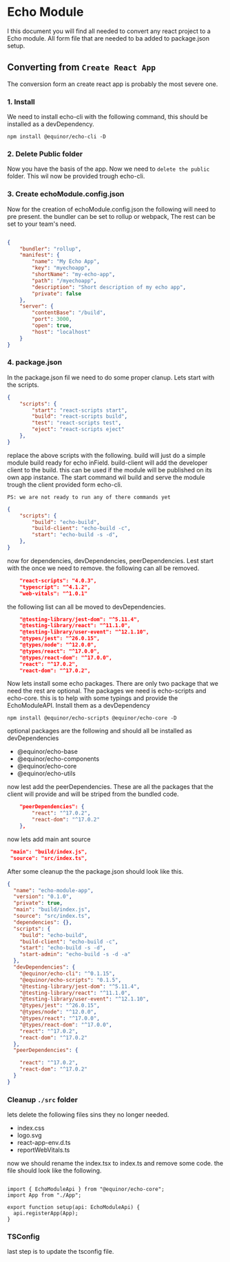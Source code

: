 # Echo Module

I this document you will find all needed to convert any react project to a Echo module.
All form file that are needed to ba added to package.json setup.

## Converting from `Create React App`

The conversion form an create react app is probably the most severe one.

### 1. Install

We need to install echo-cli with the following command, this should be installed as a devDependency.

```
npm install @equinor/echo-cli -D
```

### 2. Delete Public folder

Now you have the basis of the app. Now we need to `delete the public` folder. This wil now be provided trough echo-cli.

### 3. Create echoModule.config.json

Now for the creation of echoModule.config.json the following will need to pre present. the bundler can be set to rollup or webpack, The rest can be set to your team's need.

```JSON

{
    "bundler": "rollup",
    "manifest": {
        "name": "My Echo App",
        "key": "myechoapp",
        "shortName": "my-echo-app",
        "path": "/myechoapp",
        "description": "Short description of my echo app",
        "private": false
    },
    "server": {
        "contentBase": "/build",
        "port": 3000,
        "open": true,
        "host": "localhost"
    }
}
```

### 4. package.json

In the package.json fil we need to do some proper clanup. Lets start with the scripts.

```JSON
{
    "scripts": {
        "start": "react-scripts start",
        "build": "react-scripts build",
        "test": "react-scripts test",
        "eject": "react-scripts eject"
    },
}
```

replace the above scripts with the following. build will just do a simple module build ready for echo inField. build-client will add the developer client to the build. this can be used if the module will be published on its own app instance.
The start command wil build and serve the module trough the client provided form echo-cli.

`PS: we are not ready to run any of there commands yet`

```JSON
{
    "scripts": {
        "build": "echo-build",
        "build-client": "echo-build -c",
        "start": "echo-build -s -d",
    },
}
```

now for dependencies, devDependencies, peerDependencies. Lest start with the once we need to remove. the following can all be removed.

```JSON
    "react-scripts": "4.0.3",
    "typescript": "^4.1.2",
    "web-vitals": "^1.0.1"
```

the following list can all be moved to devDependencies.

```JSON
    "@testing-library/jest-dom": "^5.11.4",
    "@testing-library/react": "^11.1.0",
    "@testing-library/user-event": "^12.1.10",
    "@types/jest": "^26.0.15",
    "@types/node": "^12.0.0",
    "@types/react": "^17.0.0",
    "@types/react-dom": "^17.0.0",
    "react": "^17.0.2",
    "react-dom": "^17.0.2",
```

Now lets install some echo packages. There are only two package that we need the rest are optional. The packages we need is echo-scripts and echo-core. this is to help with some typings and provide the EchoModuleAPI. Install them as a devDependency

```
npm install @equinor/echo-scripts @equinor/echo-core -D
```

optional packages are the following and should all be installed as devDependencies

-   @equinor/echo-base
-   @equinor/echo-components
-   @equinor/echo-core
-   @equinor/echo-utils

now lest add the peerDependencies. These are all the packages that the client will provide and will be striped from the bundled code.

```JSON
    "peerDependencies": {
        "react": "^17.0.2",
        "react-dom": "^17.0.2"
    },
```

now lets add main ant source

```JSON
 "main": "build/index.js",
 "source": "src/index.ts",
```

After some cleanup the the package.json should look like this.

```JSON
{
  "name": "echo-module-app",
  "version": "0.1.0",
  "private": true,
  "main": "build/index.js",
  "source": "src/index.ts",
  "dependencies": {},
  "scripts": {
    "build": "echo-build",
    "build-client": "echo-build -c",
    "start": "echo-build -s -d",
    "start-admin": "echo-build -s -d -a"
  },
  "devDependencies": {
    "@equinor/echo-cli": "^0.1.15",
    "@equinor/echo-scripts": "0.1.5",
    "@testing-library/jest-dom": "^5.11.4",
    "@testing-library/react": "^11.1.0",
    "@testing-library/user-event": "^12.1.10",
    "@types/jest": "^26.0.15",
    "@types/node": "^12.0.0",
    "@types/react": "^17.0.0",
    "@types/react-dom": "^17.0.0",
    "react": "^17.0.2",
    "react-dom": "^17.0.2"
  },
  "peerDependencies": {

    "react": "^17.0.2",
    "react-dom": "^17.0.2"
  }
}

```

### Cleanup `./src` folder

lets delete the following files sins they no longer needed.

-   index.css
-   logo.svg
-   react-app-env.d.ts
-   reportWebVitals.ts

now we should rename the index.tsx to index.ts and remove some code. the file should look like the following.

```TS

import { EchoModuleApi } from "@equinor/echo-core";
import App from "./App";

export function setup(api: EchoModuleApi) {
  api.registerApp(App);
}

```

### TSConfig

last step is to update the tsconfig file.
